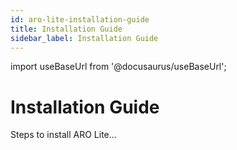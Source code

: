 ```yaml
---
id: aro-lite-installation-guide
title: Installation Guide
sidebar_label: Installation Guide
---
```

import useBaseUrl from '@docusaurus/useBaseUrl';

# Installation Guide
Steps to install ARO Lite...
